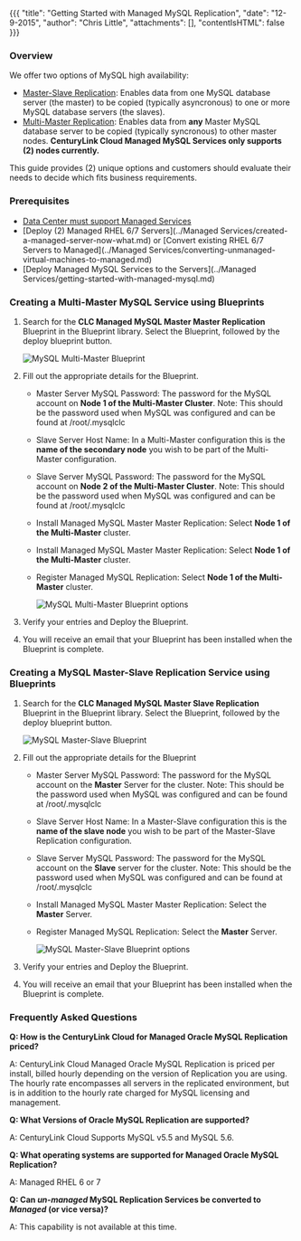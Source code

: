 {{{
  "title": "Getting Started with Managed MySQL Replication",
  "date": "12-9-2015",
  "author": "Chris Little",
  "attachments": [],
  "contentIsHTML": false
}}}

### Overview
We offer two options of MySQL high availability:
* [Master-Slave Replication](//dev.mysql.com/doc/refman/5.7/en/replication.html): Enables data from one MySQL database server (the master) to be copied (typically asyncronous) to one or more MySQL database servers (the slaves).  
* [Multi-Master Replication](//dev.mysql.com/doc/refman/5.1/en/mysql-cluster-replication-multi-master.html): Enables data from **any** Master MySQL database server to be copied (typically syncronous) to other master nodes.  **CenturyLink Cloud Managed MySQL Services only supports (2) nodes currently.**

This guide provides (2) unique options and customers should evaluate their needs to decide which fits business requirements.

### Prerequisites

* [Data Center must support Managed Services](../General/centuryLink-cloud-feature-availability-matrix.md)
* [Deploy (2) Managed RHEL 6/7 Servers](../Managed Services/created-a-managed-server-now-what.md) or [Convert existing RHEL 6/7 Servers to Managed](../Managed Services/converting-unmanaged-virtual-machines-to-managed.md)
* [Deploy Managed MySQL Services to the Servers](../Managed Services/getting-started-with-managed-mysql.md)

### Creating a Multi-Master MySQL Service using Blueprints

1. Search for the **CLC Managed MySQL Master Master Replication** Blueprint in the Blueprint library. Select the Blueprint, followed by the deploy blueprint button.

      ![MySQL Multi-Master Blueprint](../images/getting-started-with-managed-mysql-replication-01.png)

2. Fill out the appropriate details for the Blueprint.

    * Master Server MySQL Password: The password for the MySQL account on **Node 1 of the Multi-Master Cluster**. Note: This should be the password used when MySQL was configured and can be found at /root/.mysqlclc
    * Slave Server Host Name: In a Multi-Master configuration this is the **name of the secondary node** you wish to be part of the Multi-Master configuration.
    * Slave Server MySQL Password:  The password for the MySQL account on **Node 2 of the Multi-Master Cluster**. Note: This should be the password used when MySQL was configured and can be found at /root/.mysqlclc</b></li>
    * Install Managed MySQL Master Master Replication: Select **Node 1 of the Multi-Master** cluster.
    * Install Managed MySQL Master Master Replication: Select **Node 1 of the Multi-Master** cluster.
    * Register Managed MySQL Replication: Select **Node 1 of the Multi-Master** cluster.

      ![MySQL Multi-Master Blueprint options](../images/getting-started-with-managed-mysql-replication-02.png)

3. Verify your entries and Deploy the Blueprint.

4. You will receive an email that your Blueprint has been installed when the Blueprint is complete.

### Creating a MySQL Master-Slave Replication Service using Blueprints

1. Search for the **CLC Managed MySQL Master Slave Replication** Blueprint in the Blueprint library. Select the Blueprint, followed by the deploy blueprint button.

      ![MySQL Master-Slave Blueprint](../images/getting-started-with-managed-mysql-replication-03.png)

2. Fill out the appropriate details for the Blueprint</p>

    * Master Server MySQL Password: The password for the MySQL account on the **Master** Server for the cluster. Note: This should be the password used when MySQL was configured and can be found at /root/.mysqlclc
    * Slave Server Host Name: In a Master-Slave configuration this is the **name of the slave node** you wish to be part of the Master-Slave Replication configuration.
    * Slave Server MySQL Password:  The password for the MySQL account on the **Slave** server for the cluster. Note: This should be the password used when MySQL was configured and can be found at /root/.mysqlclc</b></li>
    * Install Managed MySQL Master Master Replication: Select the **Master** Server.
    * Register Managed MySQL Replication: Select the **Master** Server.

      ![MySQL Master-Slave Blueprint options](../images/getting-started-with-managed-mysql-replication-04.png)

3. Verify your entries and Deploy the Blueprint.

4. You will receive an email that your Blueprint has been installed when the Blueprint is complete.

### Frequently Asked Questions

**Q: How is the CenturyLink Cloud for Managed Oracle MySQL Replication priced?**

A: CenturyLink Cloud Managed Oracle MySQL Replication is priced per install, billed hourly depending on the version of Replication you are using. The hourly rate encompasses all servers in the replicated environment, but is in addition to the hourly rate charged for MySQL licensing and management.

**Q: What Versions of Oracle MySQL Replication are supported?**

A: CenturyLink Cloud Supports MySQL v5.5 and MySQL 5.6.

**Q: What operating systems are supported for Managed Oracle MySQL Replication?**

A: Managed RHEL 6 or 7

**Q: Can *un-managed* MySQL Replication Services be converted to *Managed* (or vice versa)?**

A: This capability is not available at this time.
